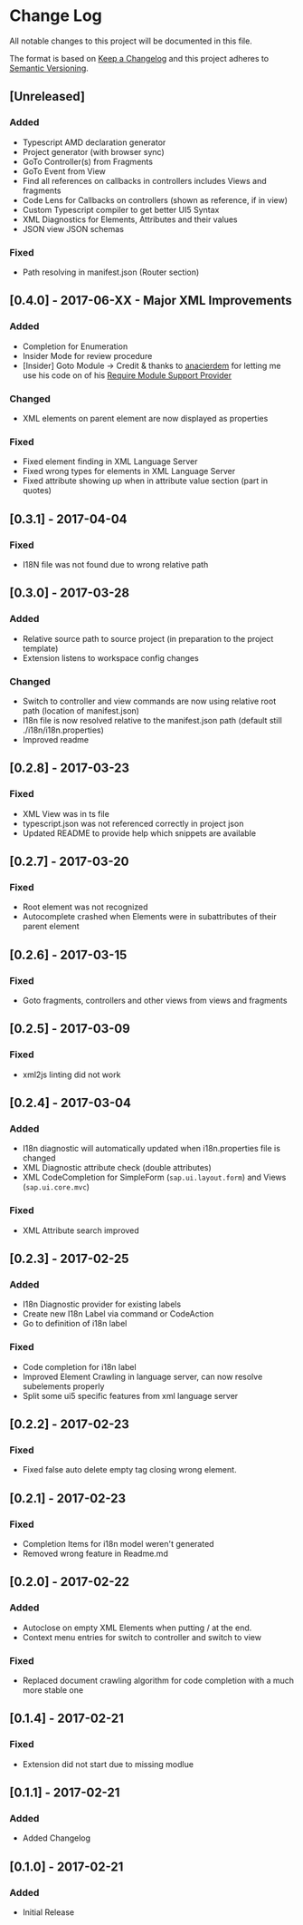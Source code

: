 # Change Log

All notable changes to this project will be documented in this file.

The format is based on [Keep a Changelog](http://keepachangelog.com/) and this project adheres to [Semantic Versioning](http://semver.org/).

## [Unreleased]

### Added

* Typescript AMD declaration generator
* Project generator (with browser sync)
* GoTo Controller(s) from Fragments
* GoTo Event from View
* Find all references on callbacks in controllers includes Views and fragments
* Code Lens for Callbacks on controllers (shown as reference, if in view)
* Custom Typescript compiler to get better UI5 Syntax
* XML Diagnostics for Elements, Attributes and their values
* JSON view JSON schemas

### Fixed

* Path resolving in manifest.json (Router section)

## [0.4.0] - 2017-06-XX - Major XML Improvements

### Added

* Completion for Enumeration
* Insider Mode for review procedure
* [Insider] Goto Module -> Credit & thanks to [anacierdem](https://github.com/anacierdem) for letting me use his code on of his [Require Module Support Provider](https://marketplace.visualstudio.com/items?itemName=lici.require-js)

### Changed

* XML elements on parent element are now displayed as properties

### Fixed

* Fixed element finding in XML Language Server
* Fixed wrong types for elements in XML Language Server
* Fixed attribute showing up when in attribute value section (part in quotes)

## [0.3.1] - 2017-04-04

### Fixed

* I18N file was not found due to wrong relative path

## [0.3.0] - 2017-03-28

### Added

* Relative source path to source project (in preparation to the project template)
* Extension listens to workspace config changes

### Changed

* Switch to controller and view commands are now using relative root path (location of manifest.json)
* I18n file is now resolved relative to the manifest.json path (default still ./i18n/i18n.properties)
* Improved readme

## [0.2.8] - 2017-03-23

### Fixed

* XML View was in ts file
* typescript.json was not referenced correctly in project json
* Updated README to provide help which snippets are available

## [0.2.7] - 2017-03-20

### Fixed

* Root element was not recognized
* Autocomplete crashed when Elements were in subattributes of their parent element

## [0.2.6] - 2017-03-15

### Fixed

* Goto fragments, controllers and other views from views and fragments

## [0.2.5] - 2017-03-09

### Fixed

* xml2js linting did not work

## [0.2.4] - 2017-03-04

### Added

* I18n diagnostic will automatically updated when i18n.properties file is changed
* XML Diagnostic attribute check (double attributes)
* XML CodeCompletion for SimpleForm (`sap.ui.layout.form`) and Views (`sap.ui.core.mvc`)

### Fixed

* XML Attribute search improved

## [0.2.3] - 2017-02-25

### Added

* I18n Diagnostic provider for existing labels
* Create new I18n Label via command or CodeAction
* Go to definition of i18n label

### Fixed

* Code completion for i18n label
* Improved Element Crawling in language server, can now resolve subelements properly
* Split some ui5 specific features from xml language server

## [0.2.2] - 2017-02-23

### Fixed

* Fixed false auto delete empty tag closing wrong element.

## [0.2.1] - 2017-02-23

### Fixed

* Completion Items for i18n model weren't generated
* Removed wrong feature in Readme.md

## [0.2.0] - 2017-02-22

### Added

* Autoclose on empty XML Elements when putting / at the end.
* Context menu entries for switch to controller and switch to view

### Fixed

* Replaced document crawling algorithm for code completion with a much more stable one

## [0.1.4] - 2017-02-21

### Fixed

* Extension did not start due to missing modlue

## [0.1.1] - 2017-02-21

### Added

* Added Changelog

## [0.1.0] - 2017-02-21

### Added

* Initial Release